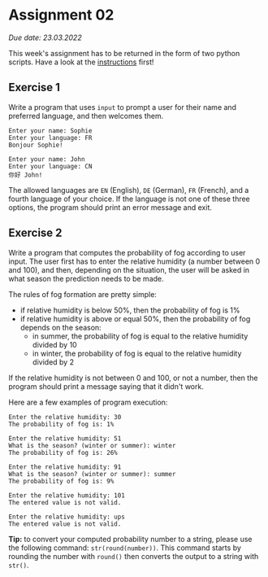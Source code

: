 # Assignment 02

*Due date: 23.03.2022*

This week's assignment has to be returned in the form of two python scripts. Have a look at the [instructions](../assignments) first!

## Exercise 1 

Write a program that uses `input` to prompt a user for their name and preferred language, and then welcomes them. 

```none
Enter your name: Sophie
Enter your language: FR
Bonjour Sophie!
```

```none
Enter your name: John
Enter your language: CN
你好 John!
```

The allowed languages are `EN` (English), `DE` (German), `FR` (French), and a fourth language of your choice. 
If the language is not one of these three options, the program should print an error message and exit.


## Exercise 2 

Write a program that computes the probability of fog according to user input. The user first has to
enter the relative humidity (a number between 0 and 100), and then, depending on the situation,
the user will be asked in what season the prediction needs to be made.

The rules of fog formation are pretty simple:
- if relative humidity is below 50%, then the probability of fog is 1%
- if relative humidity is above or equal 50%, then the probability of fog depends on the season:
    - in summer, the probability of fog is equal to the relative humidity divided by 10
    - in winter, the probability of fog is equal to the relative humidity divided by 2

If the relative humidity is not between 0 and 100, or not a number, then the program should print a message saying that it didn't work.

Here are a few examples of program execution:

```none
Enter the relative humidity: 30
The probability of fog is: 1%
```

```none
Enter the relative humidity: 51
What is the season? (winter or summer): winter
The probability of fog is: 26%
```

```none
Enter the relative humidity: 91
What is the season? (winter or summer): summer
The probability of fog is: 9%
```

```none
Enter the relative humidity: 101
The entered value is not valid.
```

```none
Enter the relative humidity: ups
The entered value is not valid.
```

**Tip:** to convert your computed probability number to a string, please use the following command: `str(round(number))`. 
This command starts by rounding the number with `round()` then converts the output to a string with `str()`.
